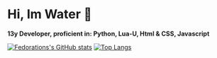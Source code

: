 # Hi, Im Water 💎
**13y Developer, proficient in: Python, Lua-U, Html & CSS, Javascript**

[![Fedorations's GitHub stats](https://github-readme-stats.vercel.app/api?username=Fedorations)](https://github.com/anuraghazra/github-readme-stats)
[![Top Langs](https://github-readme-stats.vercel.app/api/top-langs/?username=Fedorations)](https://github.com/Fedorations/github-readme-stats)
